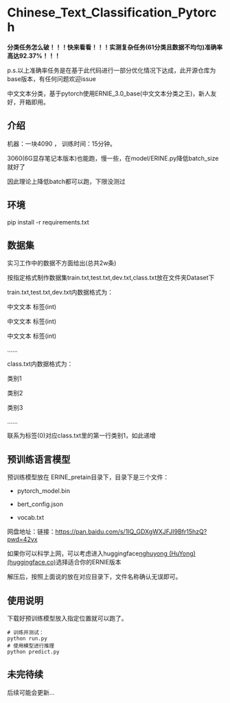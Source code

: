 # Chinese_Text_Classification_Pytorch

**分类任务怎么破！！！快来看看！！！实测复杂任务(61分类且数据不均匀)准确率高达92.37%！！！**

p.s.以上准确率任务是在基于此代码进行一部分优化情况下达成，此开源仓库为base版本，有任何问题欢迎issue

中文文本分类，基于pytorch使用ERNIE_3.0_base(中文文本分类之王)，新人友好，开箱即用。

## 介绍
机器：一块4090 ， 训练时间：15分钟。  

3060(6G显存笔记本版本)也能跑，慢一些，在model/ERINE.py降低batch_size就好了

因此理论上降低batch都可以跑，下限没测过



## 环境
pip install -r requirements.txt


## 数据集
实习工作中的数据不方面给出(总共2w条)

按指定格式制作数据集train.txt,test.txt,dev.txt,class.txt放在文件夹Dataset下

train.txt,test.txt,dev.txt内数据格式为：

中文文本    标签(int)

中文文本    标签(int)

中文文本    标签(int)

......

class.txt内数据格式为：

类别1

类别2

类别3

......



联系为标签(0)对应class.txt里的第一行类别1，如此递增

## 预训练语言模型
预训练模型放在 ERINE_pretain目录下，目录下是三个文件：
 - pytorch_model.bin  

 - bert_config.json  

 - vocab.txt  

   

网盘地址：链接：https://pan.baidu.com/s/1IQ_GDXgWXJFJI9Bfr15hzQ?pwd=42vx 

如果你可以科学上网，可以考虑进入huggingface[nghuyong (HuYong) (huggingface.co)](https://huggingface.co/nghuyong)选择适合你的ERNIE版本

解压后，按照上面说的放在对应目录下，文件名称确认无误即可。  

## 使用说明
下载好预训练模型放入指定位置就可以跑了。
```shell
# 训练并测试：
python run.py 
# 使用模型进行推理
python predict.py
```



## 未完待续
后续可能会更新...
